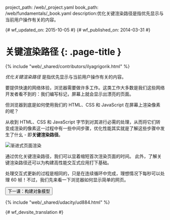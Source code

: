 project_path: /web/_project.yaml
book_path: /web/fundamentals/_book.yaml
description:优化关键渲染路径是指优先显示与当前用户操作有关的内容。

{# wf_updated_on: 2015-10-05 #}
{# wf_published_on: 2014-03-31 #}

# 关键渲染路径 {: .page-title }

{% include "web/_shared/contributors/ilyagrigorik.html" %}


_优化关键渲染路径_ 是指优先显示与当前用户操作有关的内容。


要提供快速的网络体验，浏览器需要做许多工作。这类工作大多数是我们这些网络开发者看不到的：我们编写标记，屏幕上就会显示出漂亮的页面。

但浏览器到底是如何使用我们的 HTML、CSS 和 JavaScript 在屏幕上渲染像素的呢？


从收到 HTML、CSS 和 JavaScript 字节到对其进行必需的处理，从而将它们转变成渲染的像素这一过程中有一些中间步骤，优化性能其实就是了解这些步骤中发生了什幺 - 即**关键渲染路径**。




<img src="images/progressive-rendering.png"  alt="渐进式页面渲染">

通过优化关键渲染路径，我们可以显着缩短首次渲染页面的时间。
此外，了解关键渲染路径还可以为构建高性能交互式应用打下基础。

处理交互式更新的过程是相同的，只是在连续循环中完成，理想情况下每秒可以处理 60 帧！不过，我们先来看一下浏览器如何显示简单的网页。

<a href="constructing-the-object-model" class="gc-analytics-event"
    data-category="CRP" data-label="Next / Constructing the Object Model">
  <button>下一课：构建对象模型</button>
</a>

{% include "web/_shared/udacity/ud884.html" %}


{# wf_devsite_translation #}
